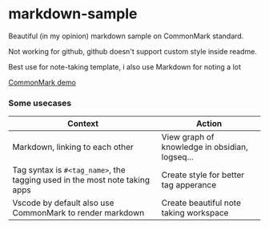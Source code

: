 # markdown-sample
Beautiful (in my opinion) markdown sample on CommonMark standard.

Not working for github, github doesn't support custom style inside readme.

Best use for note-taking template, i also use Markdown for noting a lot

[CommonMark demo](https://spec.commonmark.org/dingus/?text=%3Cstyle%3E%0A%20%20%20%20body%20%7B%0A%20%20%20%20%20%20%20%20font-size%3A%20110%25%3B%0A%20%20%20%20%20%20%20%20font-family%3A%20Roboto%2C%20sans-serif%3B%0A%20%20%20%20%7D%0A%20%20%20%20h1%2C%20h2%2C%20h3%2C%20h4%2C%20h5%2C%20h6%20%7B%0A%20%20%20%20%20%20%20%20border-bottom%3A%20none%3B%0A%20%20%20%20%7D%0A%20%20%20%20tag%20%7B%0A%20%20%20%20%20%20%20%20background%3A%20whitesmoke%3B%0A%20%20%20%20%20%20%20%20display%3A%20inline-block%3B%0A%20%20%20%20%20%20%20%20font-weight%3A%20500%3B%0A%20%20%20%20%20%20%20%20padding%3A%205px%3B%0A%20%20%20%20%20%20%20%20border-radius%3A%205px%3B%0A%20%20%20%20%20%20%20%20margin%3A%200%202px%202px%200%3B%0A%20%20%20%20%20%20%20%20font-size%3A%20small%3B%0A%20%20%20%20%20%20%20%20color%3A%20%23009392%0A%20%20%20%20%7D%0A%20%20%20%20code%20%7B%0A%20%20%20%20%20%20%20%20color%3A%20%23c7254e%3B%0A%20%20%20%20%20%20%20%20background%3A%20%23f9f2f4%3B%0A%20%20%20%20%20%20%20%20font-family%3A%20Consolas%2C%20monospace%3B%0A%20%20%20%20%20%20%20%20padding%3A%201px%3B%0A%20%20%20%20%20%20%20%20border-radius%3A%202px%3B%0A%20%20%20%20%20%20%20%20font-size%3A%2090%25%3B%0A%20%20%20%20%7D%0A%20%20%20%20pre%20%7B%0A%20%20%20%20%20%20%20%20display%3A%20block%3B%0A%20%20%20%20%20%20%20%20overflow%3A%20auto%3B%0A%20%20%20%20%20%20%20%20max-height%3A%20500px%3B%0A%20%20%20%20%20%20%20%20max-width%3A%2090%25%3B%0A%20%20%20%20%7D%0A%20%20%20%20pre%20code%20%7B%0A%20%20%20%20%20%20%20%20white-space%3A%20pre%3B%0A%20%20%20%20%7D%0A%3C%2Fstyle%3E%0A%0A%3Ctag%3E%23sound%3C%2Ftag%3E%0A%3Ctag%3E%23effect_of_sound%3C%2Ftag%3E%0A%0A%23%20The%20effect%20of%20sound%0A%0A%3Cimg%20src%3D%22https%3A%2F%2Fmedia1.giphy.com%2Fmedia%2FMQ4bWOjn8C9tT2dzIb%2Fgiphy.gif%22%20width%3D350%3E%0A%0A%0ALorem%20Ipsum%20is%20simply%20dummy%20text%20of%20the%20printing%20and%20typesetting%20industry...%0A%0ALorem%20Ipsum%20is%20simply%20dummy%20text%20of%20the%20printing%20and%20typesetting%20industry%3A%20%60accusamus%60%2C%20%60dignissimos%60%2C%20%60ducimus%60%2C%20%60blanditiis%60%2C%20%60praesentium%60%2C%20%60american%20whole%20magazine%20truth%20stop%20whose%20on%20traditional%20measure%20example%20sense%20peace%20would%20mouth%20relate%20own%20chair%20role%20together%20range%20line%60...%0A%0A%0A%60%60%60json%0ALorem%20ipsum%20dolor%20sit%20amet%2C%20consectetur%20adipiscing%20elit.%20Duis%20elementum%20nisl%20sapien%2C%20id%20posuere%20mauris%20condimentum%20elementum.%20Pellentesque%20a%20tristique%20felis%2C%20eget%20blandit%20ex.%20Vivamus%20bibendum%20aliquam%20ipsum%2C%20et%20iaculis%20est%20dapibus%20non.%20Ut%20pulvinar%20tincidunt%20ligula%2C%20eu%20tristique%20mauris%20tempus%20sit%20amet.%20Fusce%20ultrices%20fermentum%20magna%2C%20eget%20aliquam%20lorem%20pellentesque%20tempus.%0A%0ALorem%20ipsum%20dolor%20sit%20amet%0A%60%60%60)

### Some usecases

|Context|Action|
|---|---|
|Markdown, linking to each other|View graph of knowledge in obsidian, logseq...|
|Tag syntax is `#<tag_name>`, the tagging used in the most note taking apps|Create style for better tag apperance|
|Vscode by default also use CommonMark to render markdown|Create beautiful note taking workspace|
